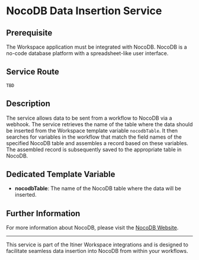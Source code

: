 # NocoDB Data Insertion Service

## Prerequisite
The Workspace application must be integrated with NocoDB. NocoDB is a no-code database platform with a spreadsheet-like user interface.

## Service Route
`TBD`

## Description
The service allows data to be sent from a workflow to NocoDB via a webhook. The service retrieves the name of the table where the data should be inserted from the Workspace template variable `nocodbTable`. It then searches for variables in the workflow that match the field names of the specified NocoDB table and assembles a record based on these variables. The assembled record is subsequently saved to the appropriate table in NocoDB.

## Dedicated Template Variable
- **nocodbTable**: The name of the NocoDB table where the data will be inserted.

## Further Information
For more information about NocoDB, please visit the [NocoDB Website](https://nocodb.com/#How-it-works).

---

This service is part of the Itiner Workspace integrations and is designed to facilitate seamless data insertion into NocoDB from within your workflows.
